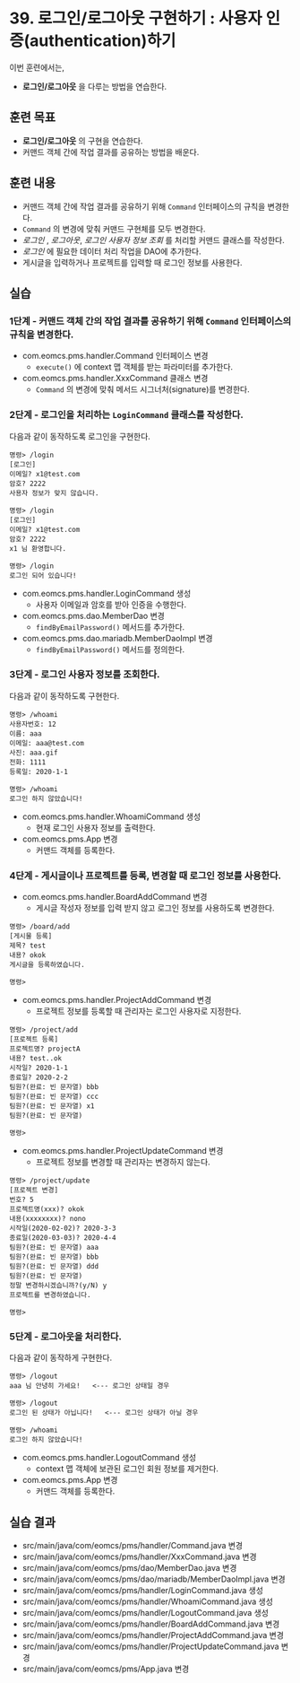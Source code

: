 # 39. 로그인/로그아웃 구현하기 : 사용자 인증(authentication)하기

이번 훈련에서는,
- **로그인/로그아웃** 을 다루는 방법을 연습한다.

## 훈련 목표
- **로그인/로그아웃** 의 구현을 연습한다.
- 커맨드 객체 간에 작업 결과를 공유하는 방법을 배운다.

## 훈련 내용
- 커맨드 객체 간에 작업 결과를 공유하기 위해 `Command` 인터페이스의 규칙을 변경한다.
- `Command` 의 변경에 맞춰 커맨드 구현체를 모두 변경한다.
- *로그인* , *로그아웃*, *로그인 사용자 정보 조회* 를 처리할 커맨드 클래스를 작성한다.
- *로그인* 에 필요한 데이터 처리 작업을 DAO에 추가한다.
- 게시글을 입력하거나 프로젝트를 입력할 때 로그인 정보를 사용한다.

## 실습

### 1단계 - 커맨드 객체 간의 작업 결과를 공유하기 위해 `Command` 인터페이스의 규칙을 변경한다.

- com.eomcs.pms.handler.Command 인터페이스 변경
  - `execute()` 에 context 맵 객체를 받는 파라미터를 추가한다.
- com.eomcs.pms.handler.XxxCommand 클래스 변경
  - `Command` 의 변경에 맞춰 메서드 시그너처(signature)를 변경한다.


### 2단계 - 로그인을 처리하는 `LoginCommand` 클래스를 작성한다.

다음과 같이 동작하도록 로그인을 구현한다.
```
명령> /login
[로그인]
이메일? x1@test.com
암호? 2222
사용자 정보가 맞지 않습니다.

명령> /login
[로그인]
이메일? x1@test.com
암호? 2222
x1 님 환영합니다.

명령> /login
로그인 되어 있습니다!

```
- com.eomcs.pms.handler.LoginCommand 생성
  - 사용자 이메일과 암호를 받아 인증을 수행한다.
- com.eomcs.pms.dao.MemberDao 변경
  - `findByEmailPassword()` 메서드를 추가한다.
- com.eomcs.pms.dao.mariadb.MemberDaoImpl 변경
  - `findByEmailPassword()` 메서드를 정의한다.

### 3단계 - 로그인 사용자 정보를 조회한다.

다음과 같이 동작하도록 구현한다.
```
명령> /whoami
사용자번호: 12
이름: aaa
이메일: aaa@test.com
사진: aaa.gif
전화: 1111
등록일: 2020-1-1

명령> /whoami
로그인 하지 않았습니다!
```

- com.eomcs.pms.handler.WhoamiCommand 생성
  - 현재 로그인 사용자 정보를 출력한다.
- com.eomcs.pms.App 변경
  - 커맨드 객체를 등록한다.


### 4단계 - 게시글이나 프로젝트를 등록, 변경할 때 로그인 정보를 사용한다.

- com.eomcs.pms.handler.BoardAddCommand 변경
  - 게시글 작성자 정보를 입력 받지 않고 로그인 정보를 사용하도록 변경한다.
```
명령> /board/add
[게시물 등록]
제목? test
내용? okok
게시글을 등록하였습니다.

명령>
```

- com.eomcs.pms.handler.ProjectAddCommand 변경
  - 프로젝트 정보를 등록할 때 관리자는 로그인 사용자로 지정한다.
```
명령> /project/add
[프로젝트 등록]
프로젝트명? projectA
내용? test..ok
시작일? 2020-1-1
종료일? 2020-2-2
팀원?(완료: 빈 문자열) bbb
팀원?(완료: 빈 문자열) ccc
팀원?(완료: 빈 문자열) x1
팀원?(완료: 빈 문자열)

명령>
```

- com.eomcs.pms.handler.ProjectUpdateCommand 변경
  - 프로젝트 정보를 변경할 때 관리자는 변경하지 않는다.
```
명령> /project/update
[프로젝트 변경]
번호? 5
프로젝트명(xxx)? okok
내용(xxxxxxxx)? nono
시작일(2020-02-02)? 2020-3-3
종료일(2020-03-03)? 2020-4-4
팀원?(완료: 빈 문자열) aaa
팀원?(완료: 빈 문자열) bbb
팀원?(완료: 빈 문자열) ddd
팀원?(완료: 빈 문자열)
정말 변경하시겠습니까?(y/N) y
프로젝트를 변경하였습니다.

명령>
```

### 5단계 - 로그아웃을 처리한다.

다음과 같이 동작하게 구현한다.
```
명령> /logout
aaa 님 안녕히 가세요!   <--- 로그인 상태일 경우

명령> /logout
로그인 된 상태가 아닙니다!   <--- 로그인 상태가 아닐 경우

명령> /whoami
로그인 하지 않았습니다!
```

- com.eomcs.pms.handler.LogoutCommand 생성
  - context 맵 객체에 보관된 로그인 회원 정보를 제거한다.
- com.eomcs.pms.App 변경
  - 커맨드 객체를 등록한다.


## 실습 결과
- src/main/java/com/eomcs/pms/handler/Command.java 변경
- src/main/java/com/eomcs/pms/handler/XxxCommand.java 변경
- src/main/java/com/eomcs/pms/dao/MemberDao.java 변경
- src/main/java/com/eomcs/pms/dao/mariadb/MemberDaoImpl.java 변경
- src/main/java/com/eomcs/pms/handler/LoginCommand.java 생성
- src/main/java/com/eomcs/pms/handler/WhoamiCommand.java 생성
- src/main/java/com/eomcs/pms/handler/LogoutCommand.java 생성
- src/main/java/com/eomcs/pms/handler/BoardAddCommand.java 변경
- src/main/java/com/eomcs/pms/handler/ProjectAddCommand.java 변경
- src/main/java/com/eomcs/pms/handler/ProjectUpdateCommand.java 변경
- src/main/java/com/eomcs/pms/App.java 변경
